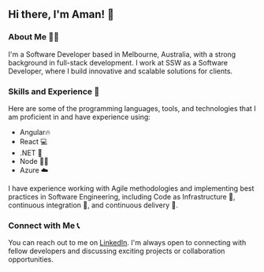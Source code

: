 ## Hi there, I'm Aman! 👋

### About Me 🙋‍♂️

I'm a Software Developer based in Melbourne, Australia, with a strong background in full-stack development. I work at SSW as a Software Developer, where I build innovative and scalable solutions for clients.

### Skills and Experience 🚀
Here are some of the programming languages, tools, and technologies that I am proficient in and have experience using:

- Angular🔥
- React 💻
- .NET 💜
- Node 👨‍💻
- Azure ☁️

I have experience working with Agile methodologies and implementing best practices in Software Engineering, including Code as Infrastructure 🧪, continuous integration 🚀, and continuous delivery 🚚.

### Connect with Me 📞
You can reach out to me on [LinkedIn](https://www.linkedin.com/in/aman-kumar-84842060/). I'm always open to connecting with fellow developers and discussing exciting projects or collaboration opportunities.
